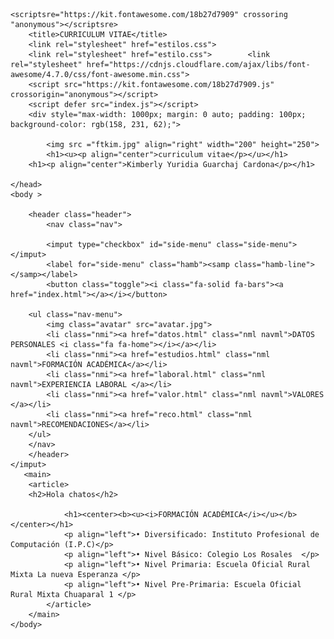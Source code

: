 <!DOCTYPE html>
<html lang="en">
<head>
    <meta charset="UTF-8">
    <meta http-equiv="X-UA-Compatible" content="IE=edge">        
    <meta name="viewport" content="width-device-width, initial-scale-1.0">
    

    <scriptsre="https://kit.fontawesome.com/18b27d7909" crossoring "anonymous"></scriptsre>
        <title>CURRICULUM VITAE</title>
        <link rel="stylesheet" href="estilos.css">
        <link rel="stylesheet" href="estilo.css">        <link rel="stylesheet" href="https://cdnjs.cloudflare.com/ajax/libs/font-awesome/4.7.0/css/font-awesome.min.css">
        <script src="https://kit.fontawesome.com/18b27d7909.js" crossorigin="anonymous"></script>
        <script defer src="index.js"></script>
        <div style="max-width: 1000px; margin: 0 auto; padding: 100px; background-color: rgb(158, 231, 62);"> 
 
            <img src ="ftkim.jpg" align="right" width="200" height="250">
            <h1><u><p align="center">curriculum vitae</p></u></h1>
        <h1><p align="center">Kimberly Yuridia Guarchaj Cardona</p></h1>
        
    </head>
    <body >
     
        <header class="header">
            <nav class="nav">

            <imput type="checkbox" id="side-menu" class="side-menu"></imput>
            <label for="side-menu" class="hamb"><samp class="hamb-line"></samp></label>
            <button class="toggle"><i class="fa-solid fa-bars"><a href="index.html"></a></i></button>
        
        <ul class="nav-menu">
            <img class="avatar" src="avatar.jpg">
            <li class="nmi"><a href="datos.html" class="nml navml">DATOS PERSONALES <i class="fa fa-home"></i></a></li>
            <li class="nmi"><a href="estudios.html" class="nml navml">FORMACIÓN ACADÉMICA</a></li>
            <li class="nmi"><a href="laboral.html" class="nml navml">EXPERIENCIA LABORAL </a></li>
            <li class="nmi"><a href="valor.html" class="nml navml">VALORES </a></li>
            <li class="nmi"><a href="reco.html" class="nml navml">RECOMENDACIONES</a></li>
        </ul>
        </nav>    
        </header>
    </imput>
       <main>
        <article>
        <h2>Hola chatos</h2>

                <h1><center><b><u><i>FORMACIÓN ACADÉMICA</i></u></b></center></h1>
                <p align="left">• Diversificado: Instituto Profesional de Computación (I.P.C)</p> 
                <p align="left">• Nivel Básico: Colegio Los Rosales  </p>
                <p align="left">• Nivel Primaria: Escuela Oficial Rural Mixta La nueva Esperanza </p>
                <p align="left">• Nivel Pre-Primaria: Escuela Oficial Rural Mixta Chuaparal 1 </p>
            </article>
        </main>
    </body>
</html>

